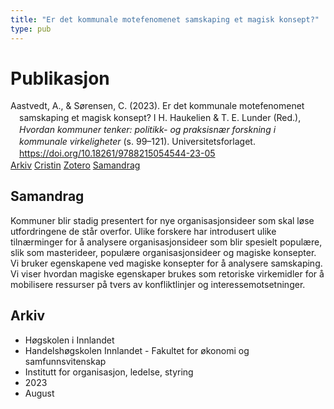 ```yaml
---
title: "Er det kommunale motefenomenet samskaping et magisk konsept?"
type: pub
---
```

<h1>Publikasjon</h1>
<article id="csl-bib-container-5BN3IQUJ" class="csl-bib-container">
  <div class="csl-bib-body" style="line-height: 1.35; padding-left: 1em; text-indent:-1em;">
  <div class="csl-entry">Aastvedt, A., &amp; S&#xF8;rensen, C. (2023). Er det kommunale motefenomenet samskaping et magisk konsept? I H. Haukelien &amp; T. E. Lunder (Red.), <i>Hvordan kommuner tenker: politikk- og praksisn&#xE6;r forskning i kommunale virkeligheter</i> (s. 99&#x2013;121). Universitetsforlaget. <a href="https://doi.org/10.18261/9788215054544-23-05">https://doi.org/10.18261/9788215054544-23-05</a></div>
</div>
  <div class="csl-bib-buttons">
    <a href="#taxonomy-article-5BN3IQUJ" class="csl-bib-button">Arkiv</a>
    <a href="https://app.cristin.no/results/show.jsf?id=2164772" alt="Cristin URL" class="csl-bib-button">Cristin</a>
    <a href="http://zotero.org/groups/5022929/items/5BN3IQUJ" alt="Zotero URL" class="csl-bib-button">Zotero</a>
    <a href="#abstract-article-5BN3IQUJ" class="csl-bib-button">Samandrag</a>
  </div>
  <div id="csl-bib-meta-container-5BN3IQUJ"></div>
</article>
<div id="csl-bib-meta-5BN3IQUJ" class="csl-bib-meta">
  <article id="abstract-article-5BN3IQUJ" class="abstract-article">
    <h1>Samandrag</h1>
    Kommuner blir stadig presentert for nye organisasjonsideer som skal løse utfordringene de står overfor. Ulike forskere har introdusert ulike tilnærminger for å analysere organisasjonsideer som blir spesielt populære, slik som masterideer, populære organisasjonsideer og magiske konsepter. Vi bruker egenskapene ved magiske konsepter for å analysere samskaping. Vi viser hvordan magiske egenskaper brukes som retoriske virkemidler for å mobilisere ressurser på tvers av konfliktlinjer og interessemotsetninger.
  </article>
  <article id="taxonomy-article-5BN3IQUJ" class="taxonomy-article">
    <h1>Arkiv</h1>
    <ul>
      <li>Høgskolen i Innlandet</li>
      <li>Handelshøgskolen Innlandet - Fakultet for økonomi og samfunnsvitenskap</li>
      <li>Institutt for organisasjon, ledelse, styring</li>
      <li>2023</li>
      <li>August</li>
    </ul>
  </article>
</div>

